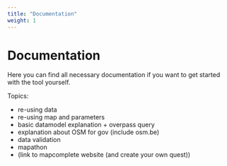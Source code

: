 ```yaml
---
title: "Documentation"
weight: 1
---
```


# Documentation

Here you can find all necessary documentation if you want to get started with the tool yourself.

Topics:
* re-using data
* re-using map and parameters
* basic datamodel explanation + overpass query
* explanation about OSM for gov (include osm.be)
* data validation
* mapathon
* (link to mapcomplete website (and create your own quest))
